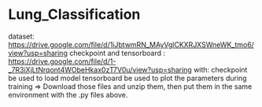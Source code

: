 # Lung_Classification
dataset: https://drive.google.com/file/d/1iJbtwmRN_MAyVglCKXRJXSWneWK_tmo6/view?usp=sharing
checkpoint and tensorboard : https://drive.google.com/file/d/1-_7R3iXjLtNrqont4WObeHkax0zT7V0u/view?usp=sharing
with:
  checkpoint be used to load model
  tensorboard be used to plot the parameters during training
=> Download those files and unzip them, then put them in the same environment with the .py files above.

